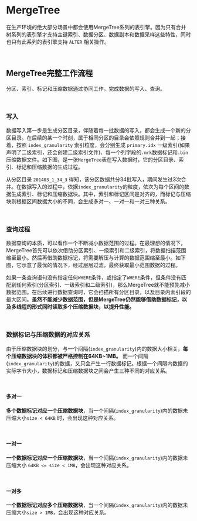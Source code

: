 # MergeTree

在生产环境的绝大部分场景中都会使用MergeTree系列的表引擎。因为只有合并树系列的表引擎才支持主键索引、数据分区、数据副本和数据采样这些特性，同时也只有此系列的表引擎支持 `ALTER` 相关操作。

&nbsp;

## MergeTree完整工作流程

分区、索引、标记和压缩数据通过协同工作，完成数据的写入、查询。

&nbsp;

### 写入

数据写入第一步是生成分区目录，伴随着每一批数据的写入，都会生成一个新的分区目录。在后续的某一个时刻，属于相同分区的目录会依照规则合并到一起；接着，按照 `index_granularity` 索引粒度，会分别生成 `primary.idx` 一级索引(如果声明了二级索引，还会创建二级索引文件)、每一个列字段的`.mrk`数据标记和`.bin`压缩数据文件。如下图，是一张`MergeTree`表在写入数据时，它的分区目录、索引、标记和压缩数据的生成过程。

从分区目录 `201403_1_34_3` 得知，该分区数据共分34批写入，期间发生过3次合并。在数据写入的过程中，依据`index_granularity`的粒度，依次为每个区间的数据生成索引、标记和压缩数据块。其中，索引和标记区间是对齐的，而标记与压缩块则根据区间数据大小的不同，会生成多对一、一对一和一对三种关系。

&nbsp;

### 查询过程

数据查询的本质，可以看作一个不断减小数据范围的过程。在最理想的情况下，MergeTree首先可以依次借助分区索引、一级索引和二级索引，将数据扫描范围缩至最小。然后再借助数据标记，将需要解压与计算的数据范围缩至最小。如下图，它示意了最优的情况下，经过层层过滤，最终获取最小范围数据的过程。

如果一条查询语句没有指定任何`WHERE`条件，或指定了`WHERE`条件，但条件没有匹配到任何索引(分区索引、一级索引和二级索引)，那么MergeTree就不能预先减小数据范围。在后续进行数据查询时，它会扫描所有分区目录，以及目录内索引段的最大区间。**虽然不能减少数据范围，但是MergeTree仍然能够借助数据标记，以及多线程的形式同时读取多个压缩数据块，以提升性能。**

&nbsp;

### 数据标记与压缩数据的对应关系

由于压缩数据块的划分，与一个间隔(`index_granularity`)内的数据大小相关，**每个压缩数据块的体积都被严格控制在64KB~1MB。** 而一个间隔(`index_granularity`)的数据，又只会产生一行数据标记。根据一个间隔内数据的实际字节大小，数据标记和压缩数据块之间会产生三种不同的对应关系。

&nbsp;

#### 多对一

**多个数据标记对应一个压缩数据块**，当一个间隔(`index_granularity`)内的数据未压缩大小`size < 64KB` 时，会出现这种对应关系。

&nbsp;

#### 一对一

**一个数据标记对应一个压缩数据块**，当一个间隔(`index_granularity`)内的数据未压缩大小 `64KB <= size < 1MB`，会出现这种对应关系。

&nbsp;

#### 一对多

**一个数据标记对应多个压缩数据块**，当一个间隔(`index_granularity`)内的数据未压缩大小`size > 1MB`，会出现这种对应关系。